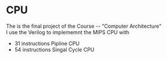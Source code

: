 # CPU
The is the final project of the Course -- "Computer Architecture"  
I use the Verilog to implememnt the MIPS CPU with 

* 31 instructions Pipline CPU
* 54 instructions Singal Cycle CPU
